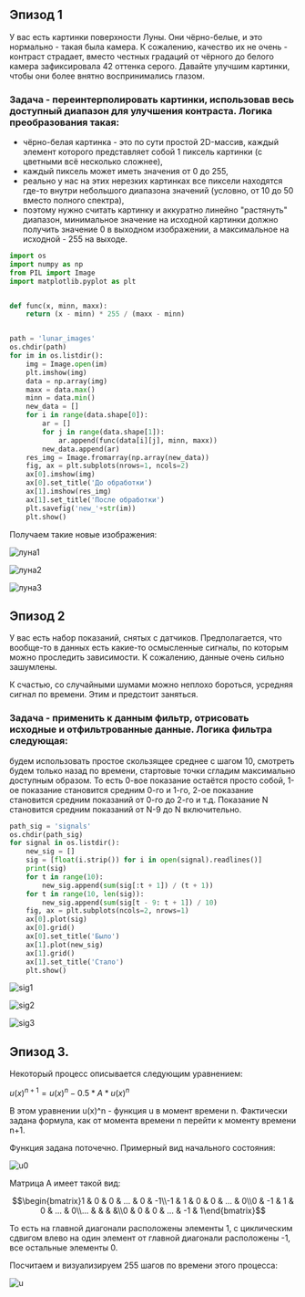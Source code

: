 ## Эпизод 1
У вас есть картинки поверхности Луны. Они чёрно-белые, и это нормально - такая была камера. К сожалению, качество их не очень - контраст страдает, вместо честных градаций от чёрного до белого камера зафиксировала 42 оттенка серого. Давайте улучшим картинки, чтобы они более внятно воспринимались глазом.

### Задача - переинтерполировать картинки, использовав весь доступный диапазон для улучшения контраста. Логика преобразования такая:

* чёрно-белая картинка - это по сути простой 2D-массив, каждый элемент которого представляет собой 1 пиксель картинки (с цветными всё несколько сложнее),
* каждый пиксель может иметь значения от 0 до 255,
* реально у нас на этих нерезких картинках все пиксели находятся где-то внутри небольшого диапазона значений (условно, от 10 до 50 вместо полного спектра),
* поэтому нужно считать картинку и аккуратно линейно "растянуть" диапазон, минимальное значение на исходной картинки должно получить значение 0 в выходном изображении, а максимальное на исходной - 255 на выходе.

```Python
import os
import numpy as np
from PIL import Image
import matplotlib.pyplot as plt


def func(x, minn, maxx):
    return (x - minn) * 255 / (maxx - minn)


path = 'lunar_images'
os.chdir(path)
for im in os.listdir():
    img = Image.open(im)
    plt.imshow(img)
    data = np.array(img)
    maxx = data.max()
    minn = data.min()
    new_data = []
    for i in range(data.shape[0]):
        ar = []
        for j in range(data.shape[1]):
            ar.append(func(data[i][j], minn, maxx))
        new_data.append(ar)
    res_img = Image.fromarray(np.array(new_data))
    fig, ax = plt.subplots(nrows=1, ncols=2)
    ax[0].imshow(img)
    ax[0].set_title('До обработки')
    ax[1].imshow(res_img)
    ax[1].set_title('После обработки')
    plt.savefig('new_'+str(im))
    plt.show()
```

Получаем такие новые изображения:

![луна1](new_lunar01.jpg)

![луна2](new_lunar02.jpg)

![луна3](new_lunar03.jpg)


## Эпизод 2
У вас есть набор показаний, снятых с датчиков. Предполагается, что вообще-то в данных есть какие-то осмысленные сигналы, по которым можно проследить зависимости. К сожалению, данные очень сильно зашумлены.

К счастью, со случайными шумами можно неплохо бороться, усредняя сигнал по времени. Этим и предстоит заняться.

### Задача - применить к данным фильтр, отрисовать исходные и отфильтрованные данные. Логика фильтра следующая:

будем использовать простое скользящее среднее с шагом 10,
смотреть будем только назад по времени,
стартовые точки сгладим максимально доступным образом.
То есть 0-вое показание остаётся просто собой, 1-ое показание становится средним 0-го и 1-го, 2-ое показание становится средним показаний от 0-го до 2-го и т.д. Показание N становится средним показаний от N-9 до N включительно.

```Python
path_sig = 'signals'
os.chdir(path_sig)
for signal in os.listdir():
    new_sig = []
    sig = [float(i.strip()) for i in open(signal).readlines()]
    print(sig)
    for t in range(10):
        new_sig.append(sum(sig[:t + 1]) / (t + 1))
    for t in range(10, len(sig)):
        new_sig.append(sum(sig[t - 9: t + 1]) / 10)
    fig, ax = plt.subplots(ncols=2, nrows=1)
    ax[0].plot(sig)
    ax[0].grid()
    ax[0].set_title('Было')
    ax[1].plot(new_sig)
    ax[1].grid()
    ax[1].set_title('Стало')
    plt.show()
```

![sig1](new_signal01.jpg)

![sig2](new_signal02.jpg)

![sig3](new_signal03.jpg)


## Эпизод 3.
Некоторый процесс описывается следующим уравнением:

$u(x)^{n+1} = u(x)^n - 0.5 * A * u(x)^n$

В этом уравнении u(x)^n - функция u в момент времени n. Фактически задана формула, как от момента времени n перейти к моменту времени n+1.

Функция задана поточечно. Примерный вид начального состояния:

![u0](u0.png)

Матрица A имеет такой вид:

$$\begin{bmatrix}1 & 0 & 0 & ... & 0 & -1\\-1 & 1 & 0 & 0 & ... & 0\\0 & -1 & 1 & 0 & ... & 0\\... &  &  &  &\\0 & 0 & 0 & ... & -1 & 1\end{bmatrix}$$

То есть на главной диагонали расположены элементы 1, с циклическим сдвигом влево на один элемент от главной диагонали расположены -1, все остальные элементы 0.

Посчитаем и визуализируем 255 шагов по времени этого процесса:

![u](u.gif)
